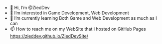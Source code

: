 - 👋 Hi, I’m @ZiedDev
- 👀 I’m interested in Game Development, Web Development 
- 🌱 I’m currently learning Both Game and Web Development as much as I can
- 📫 How to reach me on my WebSite that i hosted on GitHub Pages https://zieddev.github.io/ZiedDevSite/

<!---
ZiedDev/ZiedDev is a ✨ special ✨ repository because its `README.md` (this file) appears on your GitHub profile.
You can click the Preview link to take a look at your changes.
--->
